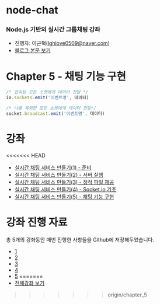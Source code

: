 # node-chat
### Node.js 기반의 실시간 그룹채팅 강좌
- 진행자: 이근혁(lghlove0509@naver.com)
- [블로그 본문 보기](http://codevkr.tistory.com/62)

# Chapter 5 - 채팅 기능 구현

```javascript
/* 접속된 모든 소켓에게 데이터 전달 */
io.sockets.emit('이벤트명', 데이터)

/* 나를 제외한 모든 소켓에게 데이터 전달*/
socket.broadcast.emit('이벤트명', 데이터)
```


# 강좌
<<<<<<< HEAD
- [실시간 채팅 서비스 만들기(1) - 준비](http://codevkr.tistory.com/58)
- [실시간 채팅 서비스 만들기(2) - 서버 실행](http://codevkr.tistory.com/59)
- [실시간 채팅 서비스 만들기(3) - 정적 파일 제공](http://codevkr.tistory.com/60)
- [실시간 채팅 서비스 만들기(4) - Socket.io 기초](http://codevkr.tistory.com/61)
- [실시간 채팅 서비스 만들기(5) - 채팅 기능 구현](http://codevkr.tistory.com/62)


# 강좌 진행 자료
총 5개의 강좌동안 매번 진행한 사항들을 Github에 저장해두었습니다.
- [1](https://github.com/leegeunhyeok/node-chat/tree/chapter_1)
- [2](https://github.com/leegeunhyeok/node-chat/tree/chapter_2)
- [3](https://github.com/leegeunhyeok/node-chat/tree/chapter_3)
- [4](https://github.com/leegeunhyeok/node-chat/tree/chapter_4)
- [5](https://github.com/leegeunhyeok/node-chat/tree/chapter_5)
=======
- [전체강좌 보기](https://github.com/leegeunhyeok/node-chat/blob/master/README.md)
>>>>>>> origin/chapter_5
